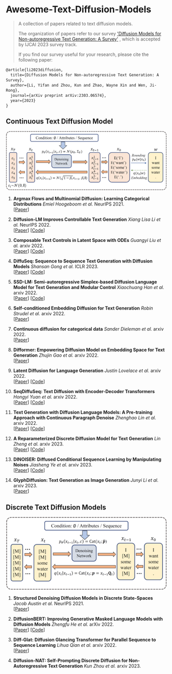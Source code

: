 # Awesome-Text-Diffusion-Models

> A collection of papers related to text diffusion models.
>
> The organization of papers refer to our survey  ['Diffusion Models for Non-autoregressive Text Generation: A Survey'](https://arxiv.org/abs/2303.06574) , which is accepted by IJCAI 2023 survey track.
>
> If you find our survey useful for your research, please cite the following paper:

```
@article{li2023diffusion,
  title={Diffusion Models for Non-autoregressive Text Generation: A Survey},
  author={Li, Yifan and Zhou, Kun and Zhao, Wayne Xin and Wen, Ji-Rong},
  journal={arXiv preprint arXiv:2303.06574},
  year={2023}
}
```

## Continuous Text Diffusion Model

![avatar](/assets/continuous.png)

1. **Argmax Flows and Multinomial Diffusion: Learning Categorical Distributions** *Emiel Hoogeboom et al.* NeurIPS 2021.\
   [[Paper](https://arxiv.org/abs/2102.05379)]

2. **Diffusion-LM Improves Controllable Text Generation** *Xiang Lisa Li et al.* NeurIPS 2022.\
   [[Paper](https://arxiv.org/abs/2205.14217)] [[Code](https://github.com/XiangLi1999/Diffusion-LM)] 

3. **Composable Text Controls in Latent Space with ODEs** *Guangyi Liu et al.* arxiv 2022.\
   [[Paper](https://arxiv.org/abs/2208.00638)] [[Code](https://github.com/guangyliu/LatentOps)] 

4. **DiffuSeq: Sequence to Sequence Text Generation with Diffusion Models** *Shansan Gong et al.* ICLR 2023.\
   [[Paper](https://arxiv.org/abs/2210.08933)] [[Code](https://github.com/Shark-NLP/DiffuSeq)] 

5. **SSD-LM: Semi-autoregressive Simplex-based Diffusion Language Model for Text Generation and Modular Control** *Xiaochuang Han et al.* arxiv 2022.\
   [[Paper](https://arxiv.org/abs/2210.17432)] [[Code](https://github.com/xhan77/ssd-lm)] 

6. **Self-conditioned Embedding Diffusion for Text Generation** *Robin Strudel et al.* arxiv 2022.\
   [[Paper](https://arxiv.org/abs/2211.04236)] 

7. **Continuous diffusion for categorical data** *Sander Dieleman et al.* arxiv 2022.\
   [[Paper](https://arxiv.org/abs/2211.15089)] 

8. **Difformer: Empowering Diffusion Model on Embedding Space for Text Generation** *Zhujin Gao et al.* arxiv 2022.\
   [[Paper](https://arxiv.org/abs/2212.09412)] 

9. **Latent Diffusion for Language Generation** *Justin Lovelace et al.* arxiv 2022.\
   [[Paper](https://arxiv.org/pdf/2212.09462)] [[Code](https://github.com/justinlovelace/latent-diffusion-for-language)] 

10. **SeqDiffuSeq: Text Diffusion with Encoder-Decoder Transformers** *Hongyi Yuan et al.* arxiv 2022.\
    [[Paper](https://arxiv.org/abs/2212.10325)] [[Code](https://github.com/Yuanhy1997/SeqDiffuSeq)] 

11. **Text Generation with Diffusion Language Models: A Pre-training Approach with Continuous Paragraph Denoise** *Zhenghao Lin et al.* arxiv 2022.\
    [[Paper](https://arxiv.org/abs/2212.11685)] [[Code](https://github.com/microsoft/ProphetNet/tree/master/GENIE)] 

12. **A Reparameterized Discrete Diffusion Model for Text Generation** *Lin Zheng et al.* arxiv 2023.\
    [[Paper](https://arxiv.org/abs/2302.05737)] [[Code](https://github.com/HKUNLP/reparam-discrete-diffusion)] 

13. **DINOISER: Diffused Conditional Sequence Learning by Manipulating Noises** *Jiasheng Ye et al.* arxiv 2023.\
    [[Paper](https://arxiv.org/abs/2302.10025)] [[Code](https://github.com/yegcjs/DINOISER)] 

14. **GlyphDiffusion: Text Generation as Image Generation** *Junyi Li et al.* arxiv 2023.\
    [[Paper](https://arxiv.org/abs/2304.12519)] 

## Discrete Text Diffusion Models

![2](/assets/discrete.png)

1. **Structured Denoising Diffusion Models in Discrete State-Spaces** *Jacob Austin et al.* NeurIPS 2021.\
   [[Paper](https://arxiv.org/abs/2107.03006)] 

2. **DiffusionBERT: Improving Generative Masked Language Models with Diffusion Models** *Zhengfu He et al.* arXiv 2022.\
   [[Paper](https://arxiv.org/abs/2211.15029)] [[Code](https://github.com/Hzfinfdu/Diffusion-BERT)] 

3. **Diff-Glat: Diffusion Glancing Transformer for Parallel Sequence to Sequence Learning** *Lihua Qian et al.* arxiv 2022.\
   [[Paper](https://arxiv.org/abs/2212.10240)] 

4. **Diffusion-NAT: Self-Prompting Discrete Diffusion for Non-Autoregressive Text Generation** *Kun Zhou et al.* arxiv 2023.

   
